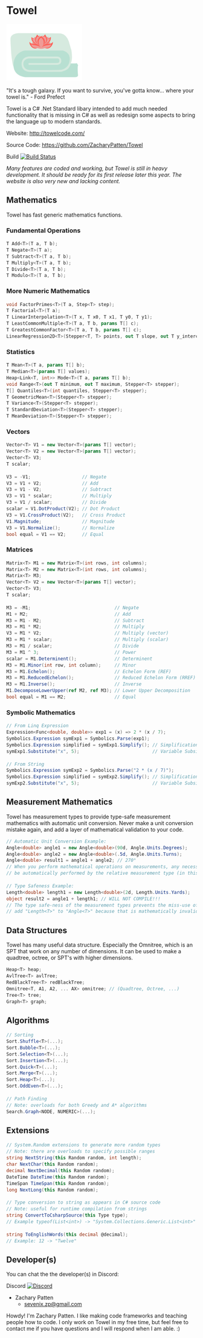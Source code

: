 # Towel

<img src="./Logo.svg" height="150">

"It's a tough galaxy. If you want to survive, you've gotta know... where your towel is." - Ford Prefect

Towel is a C# .Net Standard libary intended to add much needed functionality that is missing in C# as well as redesign some aspects to bring the language up to modern standards.

Website: http://towelcode.com/

Source Code: https://github.com/ZacharyPatten/Towel

Build [![Build Status](https://dev.azure.com/ZacharyPatten/Towel/_apis/build/status/ZacharyPatten.Towel?branchName=master)](https://dev.azure.com/ZacharyPatten/Towel/_build/latest?definitionId=1&branchName=master)

*Many features are coded and working, but Towel is still in heavy development. It should be ready for its first release later this year. The website is also very new and lacking content.*

## Mathematics

Towel has fast generic mathematics functions.

### Fundamental Operations
```csharp
T Add<T>(T a, T b);
T Negate<T>(T a);
T Subtract<T>(T a, T b);
T Multiply<T>(T a, T b);
T Divide<T>(T a, T b);
T Modulo<T>(T a, T b);
```
### More Numeric Mathematics
```csharp
void FactorPrimes<T>(T a, Step<T> step);
T Factorial<T>(T a);
T LinearInterpolation<T>(T x, T x0, T x1, T y0, T y1);
T LeastCommonMultiple<T>(T a, T b, params T[] c);
T GreatestCommonFactor<T>(T a, T b, params T[] c);
LinearRegression2D<T>(Stepper<T, T> points, out T slope, out T y_intercept);
```
### Statistics
```csharp
T Mean<T>(T a, params T[] b);
T Median<T>(params T[] values);
Heap<Link<T, int>> Mode<T>(T a, params T[] b);
void Range<T>(out T minimum, out T maximum, Stepper<T> stepper);
T[] Quantiles<T>(int quantiles, Stepper<T> stepper);
T GeometricMean<T>(Stepper<T> stepper);
T Variance<T>(Stepper<T> stepper);
T StandardDeviation<T>(Stepper<T> stepper);
T MeanDeviation<T>(Stepper<T> stepper);
```
### Vectors
```csharp
Vector<T> V1 = new Vector<T>(params T[] vector);
Vector<T> V2 = new Vector<T>(params T[] vector);
Vector<T> V3;
T scalar;

V3 = -V1;                   // Negate
V3 = V1 + V2;               // Add
V3 = V1 - V2;               // Subtract
V3 = V1 * scalar;           // Multiply
V3 = V1 / scalar;           // Divide
scalar = V1.DotProduct(V2); // Dot Product
V3 = V1.CrossProduct(V2);   // Cross Product
V1.Magnitude;               // Magnitude
V3 = V1.Normalize();        // Normalize
bool equal = V1 == V2;      // Equal
```
### Matrices
```csharp
Matrix<T> M1 = new Matrix<T>(int rows, int columns);
Matrix<T> M2 = new Matrix<T>(int rows, int columns);
Matrix<T> M3;
Vector<T> V2 = new Vector<T>(params T[] vector);
Vector<T> V3;
T scalar;

M3 = -M1;                               // Negate
M1 + M2;                                // Add
M3 = M1 - M2;                           // Subtract
M3 = M1 * M2;                           // Multiply
V3 = M1 * V2;                           // Multiply (vector)
M3 = M1 * scalar;                       // Multiply (scalar)
M3 = M1 / scalar;                       // Divide
M3 = M1 ^ 3;                            // Power
scalar = M1.Determinent();              // Determinent
M3 = M1.Minor(int row, int column);     // Minor
M3 = M1.Echelon();                      // Echelon Form (REF)
M3 = M1.ReducedEchelon();               // Reduced Echelon Form (RREF)
M3 = M1.Inverse();                      // Inverse
M1.DecomposeLowerUpper(ref M2, ref M3); // Lower Upper Decomposition
bool equal = M1 == M2;                  // Equal
```
### Symbolic Mathematics
```csharp
// From Linq Expression
Expression<Func<double, double>> exp1 = (x) => 2 * (x / 7);
Symbolics.Expression symExp1 = Symbolics.Parse(exp1);
Symbolics.Expression simplified = symExp1.Simplify(); // Simplification
symExp1.Substitute("x", 5);                           // Variable Subsitition

// From String
Symbolics.Expression symExp2 = Symbolics.Parse("2 * (x / 7)");
Symbolics.Expression simplified = symExp2.Simplify(); // Simplification
symExp2.Substitute("x", 5);                           // Variable Subsitition
```
## Measurement Mathematics

Towel has measurement types to provide type-safe measurement mathematics with automatic unit conversion. Never make a unit conversion mistake again, and add a layer of mathematical validation to your code.
```csharp
// Automatic Unit Conversion Example:
Angle<double> angle1 = new Angle<double>(90d, Angle.Units.Degrees);
Angle<double> angle2 = new Angle<double>(.5d, Angle.Units.Turns);
Angle<double> result1 = angle1 + angle2; // 270° 
// When you perform mathematical operations on measurements, any necessary unit conversions will
// be automatically performed by the relative measurement type (in this case "Angle<T>").

// Type Safeness Example:
Length<double> length1 = new Length<double>(2d, Length.Units.Yards);
object result2 = angle1 + length1; // WILL NOT COMPILE!!!
// The type safe-ness of the measurement types prevents the miss-use of the measurements. You cannot
// add "Length<T>" to "Angle<T>" because that is mathematically invalid (no operator exists).
```
## Data Structures

Towel has many useful data structure. Especially the Omnitree, which is an SPT that work on any number of dimensions. It can be used to make a quadtree, octree, or SPT's with higher dimensions.
```csharp
Heap<T> heap;
AvlTree<T> avlTree;
RedBlackTree<T> redBlackTree;
Omnitree<T, A1, A2, ... AX> omnitree; // (Quadtree, Octree, ...)
Tree<T> tree;
Graph<T> graph;
```
## Algorithms
```csharp
// Sorting
Sort.Shuffle<T>(...);
Sort.Bubble<T>(...);
Sort.Selection<T>(...);
Sort.Insertion<T>(...);
Sort.Quick<T>(...);
Sort.Merge<T>(...);
Sort.Heap<T>(...);
Sort.OddEven<T>(...);

// Path Finding
// Note: overloads for both Greedy and A* algorithms
Search.Graph<NODE, NUMERIC>(...);
```
## Extensions
```csharp
// System.Random extensions to generate more random types
// Note: there are overloads to specify possible ranges
string NextString(this Random random, int length);
char NextChar(this Random random);
decimal NextDecimal(this Random random);
DateTime DateTime(this Random random);
TimeSpan TimeSpan(this Random random);
long NextLong(this Random random);

// Type conversion to string as appears in C# source code
// Note: useful for runtime compilation from strings
string ConvertToCsharpSource(this Type type);
// Example typeof(List<int>) -> "System.Collections.Generic.List<int>"

string ToEnglishWords(this decimal @decimal);
// Example: 12 -> "Twelve"
```
## Developer(s)

You can chat the the developer(s) in Discord:

Discord <a href="https://discord.gg/4XbQbwF"><img src="https://discordapp.com/assets/f8389ca1a741a115313bede9ac02e2c0.svg" width="30" height="30" title="Discord" alt="Discord"></a>

 - Zachary Patten
   - sevenix.zp@gmail.com

Howdy! I'm Zachary Patten. I like making code frameworks and teaching people how to code. I only work on Towel in my free time, but feel free to contact me if you have questions and I will respond when I am able. :)
